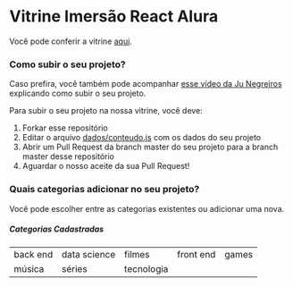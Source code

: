 # Vitrine Imersão React Alura

Você pode conferir a vitrine [aqui](https://vitrine-imersao-react.vercel.app/).

### Como subir o seu projeto?

Caso prefira, você também pode acompanhar [esse vídeo da Ju Negreiros](https://youtu.be/4qy23EulMbw) explicando como subir o seu projeto.

Para subir o seu projeto na nossa vitrine, você deve:

1. Forkar esse repositório
1. Editar o arquivo [dados/conteudo.js](https://github.com/imersao-alura/vitrine-imersao-react/blob/master/src/dados/conteudo.js) com os dados do seu projeto
1. Abrir um Pull Request da branch master do seu projeto para a branch master desse repositório
1. Aguardar o nosso aceite da sua Pull Request!

### Quais categorias adicionar no seu projeto?

Você pode escolher entre as categorias existentes ou adicionar uma nova.

##### Categorias Cadastradas

<table>
  <tr>
    <td>back end</td>
    <td>data science</td>
    <td>filmes</td>
    <td>front end</td>
    <td>games</td>
  </tr>
  <tr>
    <td>música</td>
    <td>séries </td>
    <td>tecnologia </td>
    <td> </td>
    <td> </td>
  </tr>
</table>
